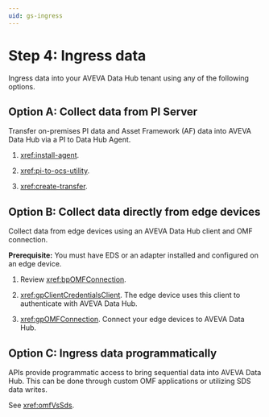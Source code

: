 ```yaml
---
uid: gs-ingress
---
```


# Step 4: Ingress data

Ingress data into your AVEVA Data Hub tenant using any of the following options.

## Option A: Collect data from PI Server

Transfer on-premises PI data and Asset Framework (AF) data into AVEVA Data Hub via a PI to Data Hub Agent.

1. <xref:install-agent>.

1. <xref:pi-to-ocs-utility>.

1. <xref:create-transfer>.

## Option B: Collect data directly from edge devices

Collect data from edge devices using an AVEVA Data Hub client and OMF connection.

**Prerequisite:** You must have EDS or an adapter installed and configured on an edge device.

1. Review <xref:bpOMFConnection>.

1. <xref:gpClientCredentialsClient>. The edge device uses this client to authenticate with AVEVA Data Hub.

1. <xref:gpOMFConnection>. Connect your edge devices to AVEVA Data Hub.

## Option C: Ingress data programmatically

APIs provide programmatic access to bring sequential data into AVEVA Data Hub. This can be done through custom OMF applications or utilizing SDS data writes.

See <xref:omfVsSds>.
